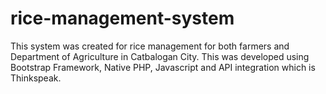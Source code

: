 # rice-management-system
This system was created for rice management for both farmers and Department of Agriculture in Catbalogan City. This was developed using Bootstrap Framework, Native PHP, Javascript and API integration which is Thinkspeak.
